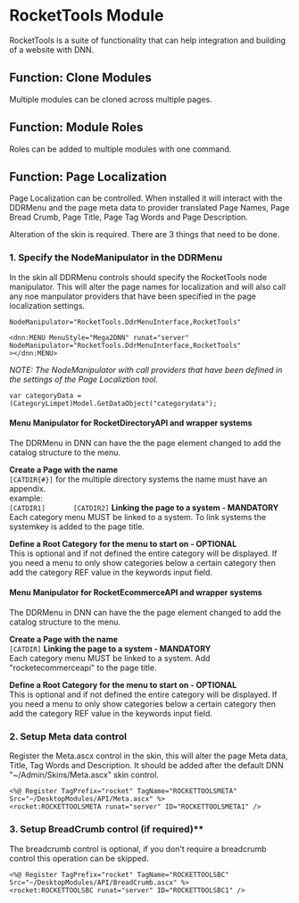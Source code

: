 # RocketTools Module
RocketTools is a suite of functionality that can help integration and building of a website with DNN.

## Function: Clone Modules
Multiple modules can be cloned across multiple pages.

## Function: Module Roles
Roles can be added to multiple modules with one command.

## Function: Page Localization

Page Localization can be controlled.  When installed it will interact with the DDRMenu and the page meta data to provider translated Page 
Names, Page Bread Crumb, Page Title, Page Tag Words and Page Description.  

Alteration of the skin is required. There are 3 things that need to be done.

### 1. Specify the NodeManipulator in the DDRMenu  
In the skin all DDRMenu controls should specify the RocketTools node manipulator.  This will alter the page names for localization and will also call any noe manpulator providers that have been specified in the page localization settings.

```
NodeManipulator="RocketTools.DdrMenuInterface,RocketTools"
```
```
<dnn:MENU MenuStyle="Mega2DNN" runat="server" NodeManipulator="RocketTools.DdrMenuInterface,RocketTools" 
></dnn:MENU>
```
*NOTE: The NodeManipulator with call providers that have been defined in the settings of the Page Localiztion tool.*  

    var categoryData = (CategoryLimpet)Model.GetDataObject("categorydata");

#### Menu Manipulator for RocketDirectoryAPI and wrapper systems 
The DDRMenu in DNN can have the the page element changed to add the catalog structure to the menu.  

**Create a Page with the name**   
    ```
    [CATDIR{#}]
    ```
    for the multiple directory systems the name must have an appendix.  
    example:  
    ```
    [CATDIR1]      
    [CATDIR2]
    ```
**Linking the page to a system - MANDATORY**    
    Each category menu MUST be linked to a system.  To link systems the systemkey is added to the page title.  
    
**Define a Root Category for the menu to start on - OPTIONAL**  
    This is optional and if not defined the entire category will be displayed.  If you need a menu to only show categories below a certain category then add the category REF value in the keywords input field.  

#### Menu Manipulator for RocketEcommerceAPI and wrapper systems 
The DDRMenu in DNN can have the the page element changed to add the catalog structure to the menu.  

**Create a Page with the name**   
    ```
    [CATDIR]
    ```
**Linking the page to a system - MANDATORY**    
    Each category menu MUST be linked to a system.  Add "rocketecommerceapi" to the page title.  
    
**Define a Root Category for the menu to start on - OPTIONAL**  
    This is optional and if not defined the entire category will be displayed.  If you need a menu to only show categories below a certain category then add the category REF value in the keywords input field.  

### 2. Setup Meta data control    
Register the Meta.ascx control in the skin, this will alter the page Meta data, Title, Tag Words and 
Description.  It should be added after the default DNN "~/Admin/Skins/Meta.ascx" skin control.
```
<%@ Register TagPrefix="rocket" TagName="ROCKETTOOLSMETA" Src="~/DesktopModules/API/Meta.ascx" %>
<rocket:ROCKETTOOLSMETA runat="server" ID="ROCKETTOOLSMETA1" />
```
### 3. Setup BreadCrumb control (if required)**    
The breadcrumb control is optional, if you don’t require a breadcrumb control this operation can be 
skipped.
```
<%@ Register TagPrefix="rocket" TagName="ROCKETTOOLSBC" Src="~/DesktopModules/API/BreadCrumb.ascx" %>
<rocket:ROCKETTOOLSBC runat="server" ID="ROCKETTOOLSBC1" />
```
